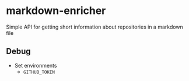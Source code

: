 # markdown-enricher
Simple API for getting short information about repositories in a markdown file

## Debug

- Set environments
  - `GITHUB_TOKEN`